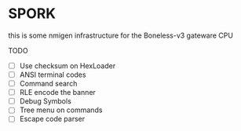 # SPORK 

this is some nmigen infrastructure for the Boneless-v3 gateware CPU

TODO

- [ ] Use checksum on HexLoader
- [ ] ANSI terminal codes
- [ ] Command search
- [ ] RLE encode the banner
- [ ] Debug Symbols
- [ ] Tree menu on commands
- [ ] Escape code parser
